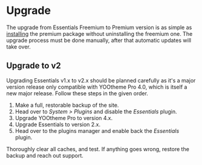 # Upgrade

The upgrade from Essentials Freemium to Premium version is as simple as [installing](./installation) the premium package without uninstalling the freemium one. The upgrade process must be done manually, after that automatic updates will take over.

## Upgrade to v2

Upgrading Essentials v1.x to v2.x should be planned carefully as it's a major version release only compatible with YOOtheme Pro 4.0, which is itself a new major release. Follow these steps in the given order.

1. Make a full, restorable backup of the site.
1. Head over to _System > Plugins_ and disable the _Essentials_ plugin.
1. Upgrade YOOtheme Pro to version 4.x.
1. Upgrade Essentials to version 2.x.
1. Head over to the plugins manager and enable back the _Essentials_ plugin.

Thoroughly clear all caches, and test. If anything goes wrong, restore the backup and reach out support.
